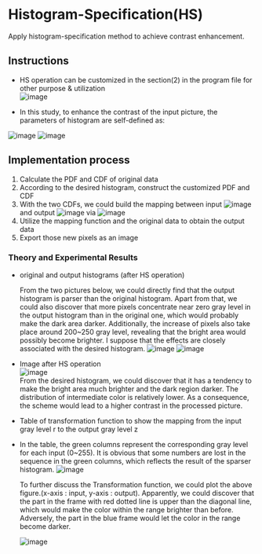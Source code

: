 # Histogram-Specification(HS)
Apply histogram-specification method to achieve contrast enhancement.

  
## Instructions  
 - HS operation can be customized in the section(2) in the program file for other purpose & utilization  
 ![image](https://user-images.githubusercontent.com/78803926/132471498-30b5fc6b-30ee-4e86-a455-93bfa1d639c3.png)
  
 - In this study,
to enhance the contrast of the input picture, the parameters of histogram are self-defined as:  

![image](https://user-images.githubusercontent.com/78803926/132358896-2edc356d-14fa-4cd3-8771-e8e9e59e3d62.png)
![image](https://user-images.githubusercontent.com/78803926/132361517-4690261a-a038-40ed-9d2a-448efe7f7316.png)
  
  

## Implementation process
  1. Calculate the PDF and CDF of original data
  2. According to the desired histogram, construct the customized PDF and CDF
  3. With the two CDFs, we could build the mapping between input ![image](https://user-images.githubusercontent.com/78803926/132360354-eff12a65-9838-4501-bb6b-2c899f845758.png) and output ![image](https://user-images.githubusercontent.com/78803926/132360394-9fcc451b-0597-4e98-a0bb-eba947fc59d6.png) via ![image](https://user-images.githubusercontent.com/78803926/132360467-7a482538-de74-4055-85a9-229f79da84f2.png)
  4. Utilize the mapping function and the original data to obtain the output data
  5. Export those new pixels as an image


### Theory and Experimental Results
- original and output histograms (after HS operation)  

  From the two pictures below, we could directly find that the output histogram is parser than the original histogram. Apart from   that, we could also discover that more pixels concentrate near zero gray level in the output histogram than in the original one, which would probably make the dark area darker. Additionally, the increase of pixels also take place around 200~250 gray level, revealing that the bright area would possibly become brighter. I suppose that the effects are closely associated with the desired histogram.
  ![image](https://user-images.githubusercontent.com/78803926/132361149-bcdd02a9-0359-4bdd-9cd2-7180b2f697d4.png)
  ![image](https://user-images.githubusercontent.com/78803926/132361250-b4c5f15c-babe-4ff6-bf36-5d0b0eb540a6.png)
  
  
- Image after HS operation  
  ![image](https://user-images.githubusercontent.com/78803926/132365226-cf7f56fd-c3c6-41b3-a50f-0aa6fbac6be1.png)  
  From the desired histogram, we could discover that it has a tendency to make the bright area much brighter and the dark region darker. The distribution of intermediate color is relatively lower. As a consequence, the scheme would lead to a higher contrast in the processed picture.
  
- Table of transformation function to show the mapping from the input gray level r to the output gray level z  
- In the table, the green columns represent the corresponding gray level for each input (0~255). It is obvious that some numbers are lost in the sequence in the green columns, which reflects the result of the sparser histogram. 
  ![image](https://user-images.githubusercontent.com/78803926/132365547-68e0f63c-b9ea-4cc1-aee6-9d37017683c5.png)  
   
  To further discuss the Transformation function, we could plot the above figure.(x-axis : input, y-axis : output). Apparently, we could discover that the part in the frame with red dotted line is upper than the diagonal line, which would make the color within the range brighter than before. Adversely, the part in the blue frame would let the color in the range become darker.  
  
  ![image](https://user-images.githubusercontent.com/78803926/132365759-af0214fd-554c-4ba4-a0da-23f1c4b33446.png)

